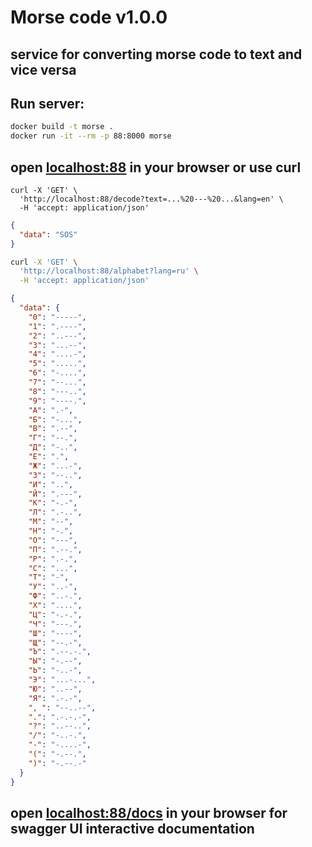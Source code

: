 # Morse code v1.0.0

## service for converting morse code to text and vice versa

## Run server: 

```bash
docker build -t morse . 
docker run -it --rm -p 88:8000 morse
```
## open [localhost:88](localhost:88]) in your browser or use curl

```curl
curl -X 'GET' \
  'http://localhost:88/decode?text=...%20---%20...&lang=en' \
  -H 'accept: application/json'
```

```json
{
  "data": "SOS"
}
```


```bash
curl -X 'GET' \
  'http://localhost:88/alphabet?lang=ru' \
  -H 'accept: application/json'
```

```json
{
  "data": {
    "0": "-----",
    "1": ".----",
    "2": "..---",
    "3": "...--",
    "4": "....-",
    "5": ".....",
    "6": "-....",
    "7": "--...",
    "8": "---..",
    "9": "----.",
    "А": ".-",
    "Б": "-...",
    "В": ".--",
    "Г": "--.",
    "Д": "-..",
    "Е": ".",
    "Ж": "...-",
    "З": "--..",
    "И": "..",
    "Й": ".---",
    "К": "-.-",
    "Л": ".-..",
    "М": "--",
    "Н": "-.",
    "О": "---",
    "П": ".--.",
    "Р": ".-.",
    "С": "...",
    "Т": "-",
    "У": "..-",
    "Ф": "..-.",
    "Х": "....",
    "Ц": "-.-.",
    "Ч": "---.",
    "Ш": "----",
    "Щ": "--.-",
    "Ъ": ".--.-.",
    "Ы": "-.--",
    "Ь": "-..-",
    "Э": "...-...",
    "Ю": "..--",
    "Я": ".-.-",
    ", ": "--..--",
    ".": ".-.-.-",
    "?": "..--..",
    "/": "-..-.",
    "-": "-....-",
    "(": "-.--.",
    ")": "-.--.-"
  }
}
```

## open [localhost:88/docs](localhost:88/docs]) in your browser for swagger UI interactive documentation